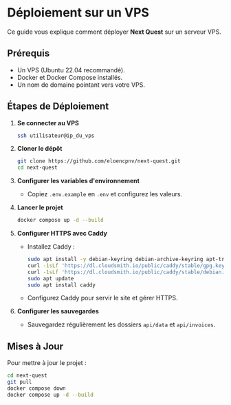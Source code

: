 # Déploiement sur un VPS

Ce guide vous explique comment déployer **Next Quest** sur un serveur VPS.

## Prérequis
- Un VPS (Ubuntu 22.04 recommandé).
- Docker et Docker Compose installés.
- Un nom de domaine pointant vers votre VPS.

## Étapes de Déploiement

1. **Se connecter au VPS**
   ```bash
   ssh utilisateur@ip_du_vps
   ```

2. **Cloner le dépôt**
   ```bash
   git clone https://github.com/eloencpnv/next-quest.git
   cd next-quest
   ```

3. **Configurer les variables d'environnement**
   - Copiez `.env.example` en `.env` et configurez les valeurs.

4. **Lancer le projet**
   ```bash
   docker compose up -d --build
   ```

5. **Configurer HTTPS avec Caddy**
   - Installez Caddy :
     ```bash
     sudo apt install -y debian-keyring debian-archive-keyring apt-transport-https
     curl -1sLf 'https://dl.cloudsmith.io/public/caddy/stable/gpg.key' | sudo gpg --dearmor -o /usr/share/keyrings/caddy-stable-archive-keyring.gpg
     curl -1sLf 'https://dl.cloudsmith.io/public/caddy/stable/debian.deb.txt' | sudo tee /etc/apt/sources.list.d/caddy-stable.list
     sudo apt update
     sudo apt install caddy
     ```
   - Configurez Caddy pour servir le site et gérer HTTPS.

6. **Configurer les sauvegardes**
   - Sauvegardez régulièrement les dossiers `api/data` et `api/invoices`.

## Mises à Jour
Pour mettre à jour le projet :
```bash
cd next-quest
git pull
docker compose down
docker compose up -d --build
```